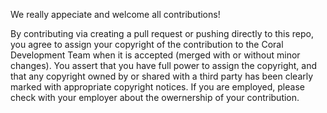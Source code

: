 We really appeciate and welcome all contributions!

By contributing via creating a pull request or pushing directly to this repo, you agree to assign your copyright of the contribution to the Coral Development Team when it is accepted (merged with or without minor changes). You assert that you have full power to assign the copyright, and that any copyright owned by or shared with a third party has been clearly marked with appropriate copyright notices. If you are employed, please check with your employer about the owernership of your contribution.
